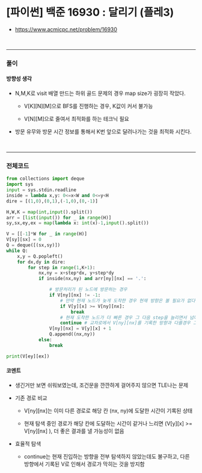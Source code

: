 # **\[파이썬\] 백준 16930 : 달리기 (플레3)**
* https://www.acmicpc.net/problem/16930
<br>

---

### **풀이**

#### **방향성 생각**
* N,M,K로 visit 배열 만드는 하위 골드 문제의 경우 map size가 굉장히 작았다.
  
  * V[K][N][M]으로 BFS를 진행하는 경우, K값이 커서 불가능
  
  * V[N][M]으로 줄여서 최적화를 하는 테크닉 필요

* 방문 유무와 방문 시간 정보를 통해서 K번 앞으로 달려나가는 것을 최적화 시킨다.

<br>

---

### **전체코드**
```python
from collections import deque
import sys
input = sys.stdin.readline
inside = lambda x,y: 0<=x<W and 0<=y<H
dire = [(1,0),(0,1),(-1,0),(0,-1)]

H,W,K = map(int,input().split())
arr = [list(input()) for _ in range(H)]
sy,sx,ey,ex = map(lambda x: int(x)-1,input().split())

V = [[-1]*W for _ in range(H)]
V[sy][sx] = 0
Q = deque([(sx,sy)])
while Q:
    x,y = Q.popleft()
    for dx,dy in dire:
        for step in range(1,K+1):
            nx,ny = x+step*dx, y+step*dy
            if inside(nx,ny) and arr[ny][nx] == '.':

                # 방문처리가 된 노드에 방문하는 경우
                if V[ny][nx] != -1:
                    # 만약 현재 노드가 늦게 도착한 경우 현재 방향은 볼 필요가 없다
                    if V[y][x] >= V[ny][nx]:
                        break
                    # 현재 도착한 노드가 더 빠른 경우 그 다음 step을 늘리면서 넘어간다.
                    continue # 교차로에서 V[ny][nx]를 기록한 방향과 다를경우 그 다른 방향으로 탐색할 여지를 남겨줘야함
                V[ny][nx] = V[y][x] + 1
                Q.append((nx,ny))
            else:
                break

print(V[ey][ex])
```

#### **코멘트**
* 생긴거만 보면 쉬워보였는데, 조건문을 깐깐하게 걸어주지 않으면 TLE나는 문제

* 기존 경로 비교
  * V[ny][nx]는 이미 다른 경로로 해당 칸 (nx, ny)에 도달한 시간이 기록된 상태
  
  * 현재 탐색 중인 경로가 해당 칸에 도달하는 시간이 같거나 느리면 (V[y][x] >= V[ny][nx] ), 더 좋은 결과를 낼 가능성이 없음
  
* 효율적 탐색
  * continue는 현재 진입하는 방향을 전부 탐색하지 않았는데도 불구하고, 다른 방향에서 기록된 V로 인해서 경로가 막히는 것을 방지함